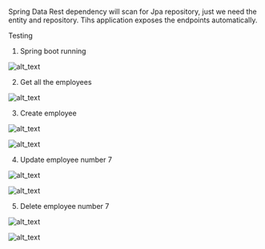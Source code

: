 Spring Data Rest dependency will scan for Jpa repository, just we need the entity and repository. Tihs application exposes the endpoints automatically.

Testing

1) Spring boot running

![alt_text](https://github.com/Jorge36/Spring-Data-Rest-Crud/blob/f2f8f89015c2f72f7867f273752ecec867f4b0fd/testing/sring-boot-running.png)

2) Get all the employees

![alt_text](https://github.com/Jorge36/Spring-Data-Rest-Crud/blob/f2f8f89015c2f72f7867f273752ecec867f4b0fd/testing/get%20employees.png)	

3) Create employee

![alt_text](https://github.com/Jorge36/Spring-Data-Rest-Crud/blob/f2f8f89015c2f72f7867f273752ecec867f4b0fd/testing/create%20employee.png)

![alt_text](https://github.com/Jorge36/Spring-Data-Rest-Crud/blob/f2f8f89015c2f72f7867f273752ecec867f4b0fd/testing/create%20employee%20number%207.png)

4) Update employee number 7

![alt_text](https://github.com/Jorge36/Spring-Data-Rest-Crud/blob/f2f8f89015c2f72f7867f273752ecec867f4b0fd/testing/update%20employee%20number%207.png)

![alt_text](https://github.com/Jorge36/Spring-Data-Rest-Crud/blob/f2f8f89015c2f72f7867f273752ecec867f4b0fd/testing/update%20employee%20number%207%20database.png)

5) Delete employee number 7

![alt_text](https://github.com/Jorge36/Spring-Data-Rest-Crud/blob/f2f8f89015c2f72f7867f273752ecec867f4b0fd/testing/delete%20employee%20number%207.png)

![alt_text](https://github.com/Jorge36/Spring-Data-Rest-Crud/blob/f2f8f89015c2f72f7867f273752ecec867f4b0fd/testing/delete%20employee%20number%207%20database.png)
